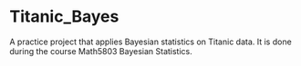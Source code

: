 # Titanic_Bayes
A practice project that applies Bayesian statistics on Titanic data. It is done during the course Math5803 Bayesian Statistics. 
